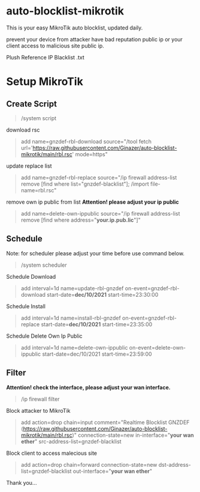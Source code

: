 # auto-blocklist-mikrotik

This is your easy MikroTik auto blocklist, updated daily.

prevent your device from attacker have bad reputation public ip or your client access to malicious site public ip.

Plush Reference IP Blacklist .txt


# Setup MikroTik

## Create Script
>/system script

download rsc
>add name=gnzdef-rbl-download source="/tool fetch url='https://raw.githubusercontent.com/Ginazer/auto-blocklist-mikrotik/main/rbl.rsc' mode=https"

update replace list 
>add name=gnzdef-rbl-replace source="/ip firewall address-list remove [find where list=\"gnzdef-blacklist\"]; /import file-name=rbl.rsc"

remove own ip public from list 
**Attention! please adjust your ip public**
>add name=delete-own-ippublic source="/ip firewall address-list remove [find where address=\"**your.ip.pub.lic**\"]"


## Schedule
Note: for scheduler please adjust your time before use command below.
>/system scheduler

Schedule Download
>add interval=1d name=update-rbl-gnzdef on-event=gnzdef-rbl-download start-date=**dec/10/2021** start-time=23:30:00

Schedule Install
>add interval=1d name=install-rbl-gnzdef on-event=gnzdef-rbl-replace start-date=**dec/10/2021** start-time=23:35:00

Schedule Delete Own Ip Public
>add interval=1d name=delete-own-ippublic on-event=delete-own-ippublic start-date=dec/10/2021 start-time=23:59:00


## Filter
**Attention! check the interface, please adjust your wan interface.**
>/ip firewall filter

Block attacker to MikroTik
>add action=drop chain=input comment="Realtime Blocklist GNZDEF (https://raw.githubusercontent.com/Ginazer/auto-blocklist-mikrotik/main/rbl.rsc)" connection-state=new in-interface="**your wan ether**" src-address-list=gnzdef-blacklist

Block client to access malecious site
>add action=drop chain=forward connection-state=new dst-address-list=gnzdef-blacklist out-interface="**your wan ether**"

Thank you...
